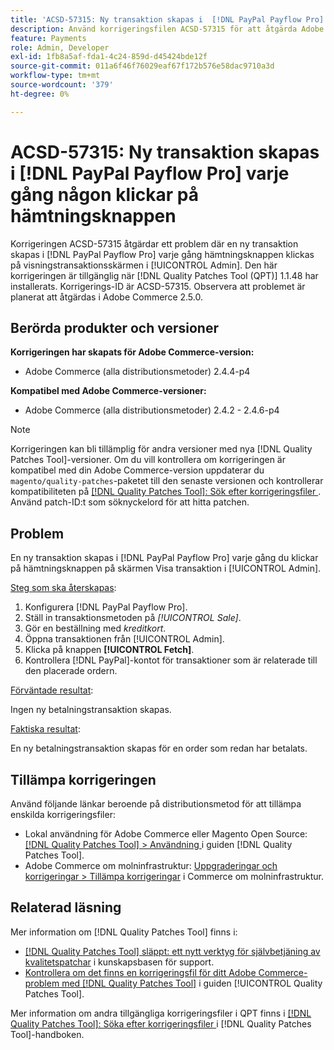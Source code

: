 ```yaml
---
title: 'ACSD-57315: Ny transaktion skapas i  [!DNL PayPal Payflow Pro] varje gång någon klickar på hämtningsknappen'
description: Använd korrigeringsfilen ACSD-57315 för att åtgärda Adobe Commerce-problemet där en ny transaktion skapas i  [!DNL PayPal Payflow Pro] varje gång hämtningsknappen klickas på visningstransaktionsskärmen i [!UICONTROL Admin].
feature: Payments
role: Admin, Developer
exl-id: 1fb8a5af-fda1-4c24-859d-d45424bde12f
source-git-commit: 011a6f46f76029eaf67f172b576e58dac9710a3d
workflow-type: tm+mt
source-wordcount: '379'
ht-degree: 0%

---
```


# ACSD-57315: Ny transaktion skapas i [!DNL PayPal Payflow Pro] varje gång någon klickar på hämtningsknappen

Korrigeringen ACSD-57315 åtgärdar ett problem där en ny transaktion skapas i [!DNL PayPal Payflow Pro] varje gång hämtningsknappen klickas på visningstransaktionsskärmen i [!UICONTROL Admin]. Den här korrigeringen är tillgänglig när [!DNL Quality Patches Tool (QPT)] 1.1.48 har installerats. Korrigerings-ID är ACSD-57315. Observera att problemet är planerat att åtgärdas i Adobe Commerce 2.5.0.

## Berörda produkter och versioner

**Korrigeringen har skapats för Adobe Commerce-version:**

* Adobe Commerce (alla distributionsmetoder) 2.4.4-p4

**Kompatibel med Adobe Commerce-versioner:**

* Adobe Commerce (alla distributionsmetoder) 2.4.2 - 2.4.6-p4

>[!NOTE]
>
>Korrigeringen kan bli tillämplig för andra versioner med nya [!DNL Quality Patches Tool]-versioner. Om du vill kontrollera om korrigeringen är kompatibel med din Adobe Commerce-version uppdaterar du `magento/quality-patches`-paketet till den senaste versionen och kontrollerar kompatibiliteten på [[!DNL Quality Patches Tool]: Sök efter korrigeringsfiler ](https://experienceleague.adobe.com/tools/commerce-quality-patches/index.html?lang=sv-SE). Använd patch-ID:t som söknyckelord för att hitta patchen.

## Problem

En ny transaktion skapas i [!DNL PayPal Payflow Pro] varje gång du klickar på hämtningsknappen på skärmen Visa transaktion i [!UICONTROL Admin].

<u>Steg som ska återskapas</u>:

1. Konfigurera [!DNL PayPal Payflow Pro].
1. Ställ in transaktionsmetoden på *[!UICONTROL Sale]*.
1. Gör en beställning med *kreditkort*.
1. Öppna transaktionen från [!UICONTROL Admin].
1. Klicka på knappen **[!UICONTROL Fetch]**.
1. Kontrollera [!DNL PayPal]-kontot för transaktioner som är relaterade till den placerade ordern.

<u>Förväntade resultat</u>:

Ingen ny betalningstransaktion skapas.

<u>Faktiska resultat</u>:

En ny betalningstransaktion skapas för en order som redan har betalats.

## Tillämpa korrigeringen

Använd följande länkar beroende på distributionsmetod för att tillämpa enskilda korrigeringsfiler:

* Lokal användning för Adobe Commerce eller Magento Open Source: [[!DNL Quality Patches Tool] > Användning ](/help/tools/quality-patches-tool/usage.md) i guiden [!DNL Quality Patches Tool].
* Adobe Commerce om molninfrastruktur: [Uppgraderingar och korrigeringar > Tillämpa korrigeringar](https://experienceleague.adobe.com/docs/commerce-cloud-service/user-guide/develop/upgrade/apply-patches.html?lang=sv-SE) i Commerce om molninfrastruktur.

## Relaterad läsning

Mer information om [!DNL Quality Patches Tool] finns i:

* [[!DNL Quality Patches Tool] släppt: ett nytt verktyg för självbetjäning av kvalitetspatchar](https://experienceleague.adobe.com/sv/docs/commerce-operations/tools/quality-patches-tool/quality-patches-tool-to-self-serve-quality-patches) i kunskapsbasen för support.
* [Kontrollera om det finns en korrigeringsfil för ditt Adobe Commerce-problem med  [!DNL Quality Patches Tool]](/help/tools/quality-patches-tool/patches-available-in-qpt/check-patch-for-magento-issue-with-magento-quality-patches.md) i guiden [!UICONTROL Quality Patches Tool].


Mer information om andra tillgängliga korrigeringsfiler i QPT finns i [[!DNL Quality Patches Tool]: Söka efter korrigeringsfiler ](https://experienceleague.adobe.com/tools/commerce-quality-patches/index.html?lang=sv-SE) i [!DNL Quality Patches Tool]-handboken.
